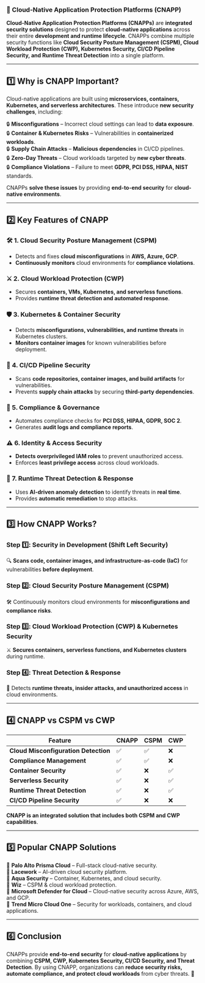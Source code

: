 ### **📌 Cloud-Native Application Protection Platforms (CNAPP)**  

**Cloud-Native Application Protection Platforms (CNAPPs)** are **integrated security solutions** designed to protect **cloud-native applications** across their entire **development and runtime lifecycle**. CNAPPs combine multiple security functions like **Cloud Security Posture Management (CSPM), Cloud Workload Protection (CWP), Kubernetes Security, CI/CD Pipeline Security, and Runtime Threat Detection** into a single platform.  

---

## **1️⃣ Why is CNAPP Important?**  
Cloud-native applications are built using **microservices, containers, Kubernetes, and serverless architectures**. These introduce **new security challenges**, including:  

🔒 **Misconfigurations** – Incorrect cloud settings can lead to **data exposure**.  
🔒 **Container & Kubernetes Risks** – Vulnerabilities in **containerized workloads**.  
🔒 **Supply Chain Attacks** – **Malicious dependencies** in CI/CD pipelines.  
🔒 **Zero-Day Threats** – Cloud workloads targeted by **new cyber threats**.  
🔒 **Compliance Violations** – Failure to meet **GDPR, PCI DSS, HIPAA, NIST** standards.  

CNAPPs **solve these issues** by providing **end-to-end security** for **cloud-native environments**.  

---

## **2️⃣ Key Features of CNAPP**  

### **🛠️ 1. Cloud Security Posture Management (CSPM)**  
- Detects and fixes **cloud misconfigurations** in **AWS, Azure, GCP**.  
- **Continuously monitors** cloud environments for **compliance violations**.  

### **⚔️ 2. Cloud Workload Protection (CWP)**  
- Secures **containers, VMs, Kubernetes, and serverless functions**.  
- Provides **runtime threat detection and automated response**.  

### **🛡️ 3. Kubernetes & Container Security**  
- Detects **misconfigurations, vulnerabilities, and runtime threats** in Kubernetes clusters.  
- **Monitors container images** for known vulnerabilities before deployment.  

### **🔎 4. CI/CD Pipeline Security**  
- Scans **code repositories, container images, and build artifacts** for vulnerabilities.  
- Prevents **supply chain attacks** by securing **third-party dependencies**.  

### **📜 5. Compliance & Governance**  
- Automates compliance checks for **PCI DSS, HIPAA, GDPR, SOC 2**.  
- Generates **audit logs and compliance reports**.  

### **⚠️ 6. Identity & Access Security**  
- **Detects overprivileged IAM roles** to prevent unauthorized access.  
- Enforces **least privilege access** across cloud workloads.  

### **🚀 7. Runtime Threat Detection & Response**  
- Uses **AI-driven anomaly detection** to identify threats in **real time**.  
- Provides **automatic remediation** to stop attacks.  

---

## **3️⃣ How CNAPP Works?**  

### **Step 1️⃣: Security in Development (Shift Left Security)**  
🔍 **Scans code, container images, and infrastructure-as-code (IaC)** for vulnerabilities **before deployment**.  

### **Step 2️⃣: Cloud Security Posture Management (CSPM)**  
🛠️ Continuously monitors cloud environments for **misconfigurations and compliance risks**.  

### **Step 3️⃣: Cloud Workload Protection (CWP) & Kubernetes Security**  
⚔️ **Secures containers, serverless functions, and Kubernetes clusters** during runtime.  

### **Step 4️⃣: Threat Detection & Response**  
🚀 Detects **runtime threats, insider attacks, and unauthorized access** in cloud environments.  

---

## **4️⃣ CNAPP vs CSPM vs CWP**  

| Feature  | CNAPP  | CSPM  | CWP  |
|----------|--------|-------|------|
| **Cloud Misconfiguration Detection** | ✅ | ✅ | ❌ |
| **Compliance Management** | ✅ | ✅ | ❌ |
| **Container Security** | ✅ | ❌ | ✅ |
| **Serverless Security** | ✅ | ❌ | ✅ |
| **Runtime Threat Detection** | ✅ | ❌ | ✅ |
| **CI/CD Pipeline Security** | ✅ | ❌ | ❌ |

**CNAPP is an integrated solution that includes both CSPM and CWP capabilities**.  

---

## **5️⃣ Popular CNAPP Solutions**  

🔹 **Palo Alto Prisma Cloud** – Full-stack cloud-native security.  
🔹 **Lacework** – AI-driven cloud security platform.  
🔹 **Aqua Security** – Container, Kubernetes, and cloud security.  
🔹 **Wiz** – CSPM & cloud workload protection.  
🔹 **Microsoft Defender for Cloud** – Cloud-native security across Azure, AWS, and GCP.  
🔹 **Trend Micro Cloud One** – Security for workloads, containers, and cloud applications.  

---

## **6️⃣ Conclusion**  
CNAPPs provide **end-to-end security** for **cloud-native applications** by combining **CSPM, CWP, Kubernetes Security, CI/CD Security, and Threat Detection**. By using CNAPP, organizations can **reduce security risks, automate compliance, and protect cloud workloads** from cyber threats. 🚀
